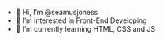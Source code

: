 - 👋 Hi, I’m @seamusjoness
- 👀 I’m interested in Front-End Developing
- 🌱 I’m currently learning HTML, CSS and JS


<!---
seamusjoness/seamusjoness is a ✨ special ✨ repository because its `README.md` (this file) appears on your GitHub profile.
You can click the Preview link to take a look at your changes.
--->
